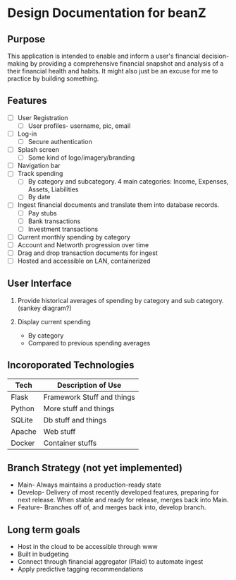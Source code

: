 # Design Documentation for beanZ

## Purpose
This application is intended to enable and inform a user's financial decision-making by providing a comprehensive financial snapshot and analysis of a their financial health and habits. It might also just be an excuse for me to practice by building something.

## Features
- [ ] User Registration
    - [ ] User profiles- username, pic, email
- [ ] Log-in
    - [ ] Secure authentication
- [ ] Splash screen
    - [ ] Some kind of logo/imagery/branding
- [ ] Navigation bar
- [ ] Track spending
    - [ ] By category and subcategory. 4 main categories: Income, Expenses, Assets, Liabilities
    - [ ] By date
- [ ] Ingest financial documents and translate them into database records.
    - [ ] Pay stubs
    - [ ] Bank transactions
    - [ ] Investment transactions
- [ ] Current monthly spending by category
- [ ] Account and Networth progression over time
- [ ] Drag and drop transaction documents for ingest
- [ ] Hosted and accessible on LAN, containerized

## User Interface
1. Provide historical averages of spending by category and sub category. (sankey diagram?)

2. Display current spending
    - By category
    - Compared to previous spending averages

## Incoroporated Technologies
| Tech | Description of Use |
| ----------- | ----------- |
| Flask  | Framework Stuff and things |
| Python | More stuff and things |
| SQLite | Db stuff and things |
| Apache | Web stuff |
| Docker | Container stuffs |

## Branch Strategy (not yet implemented)
- Main- Always maintains a production-ready state
- Develop- Delivery of most recently developed features, preparing for next release. When stable and ready for release, merges back into Main.
- Feature- Branches off of, and merges back into, develop branch.

## Long term goals
- Host in the cloud to be accessible through www
- Built in budgeting
- Connect through financial aggregator (Plaid) to automate ingest
- Apply predictive tagging recommendations